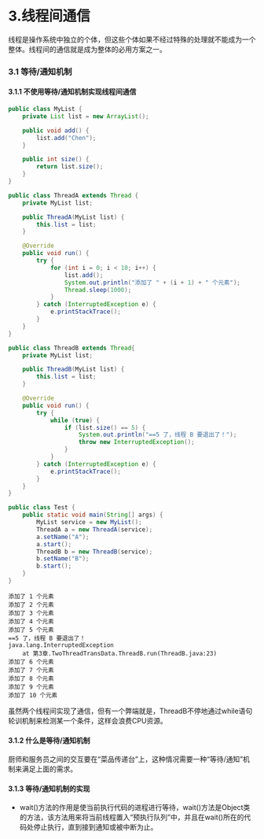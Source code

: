 # 3.线程间通信

线程是操作系统中独立的个体，但这些个体如果不经过特殊的处理就不能成为一个整体。线程间的通信就是成为整体的必用方案之一。

### 3.1 等待/通知机制

#### 3.1.1 不使用等待/通知机制实现线程间通信

```java
public class MyList {
    private List list = new ArrayList();

    public void add() {
        list.add("Chen");
    }

    public int size() {
        return list.size();
    }
}
```

```java
public class ThreadA extends Thread {
    private MyList list;

    public ThreadA(MyList list) {
        this.list = list;
    }

    @Override
    public void run() {
        try {
            for (int i = 0; i < 10; i++) {
                list.add();
                System.out.println("添加了 " + (i + 1) + " 个元素");
                Thread.sleep(1000);
            }
        } catch (InterruptedException e) {
            e.printStackTrace();
        }
    }
}

public class ThreadB extends Thread{
    private MyList list;

    public ThreadB(MyList list) {
        this.list = list;
    }

    @Override
    public void run() {
        try {
            while (true) {
                if (list.size() == 5) {
                    System.out.println("==5 了，线程 B 要退出了！");
                    throw new InterruptedException();
                }
            }
        } catch (InterruptedException e) {
            e.printStackTrace();
        }
    }
}
```

```java
public class Test {
    public static void main(String[] args) {
        MyList service = new MyList();
        ThreadA a = new ThreadA(service);
        a.setName("A");
        a.start();
        ThreadB b = new ThreadB(service);
        b.setName("B");
        b.start();
    }
}
```

```
添加了 1 个元素
添加了 2 个元素
添加了 3 个元素
添加了 4 个元素
添加了 5 个元素
==5 了，线程 B 要退出了！
java.lang.InterruptedException
	at 第3章.TwoThreadTransData.ThreadB.run(ThreadB.java:23)
添加了 6 个元素
添加了 7 个元素
添加了 8 个元素
添加了 9 个元素
添加了 10 个元素
```

虽然两个线程间实现了通信，但有一个弊端就是，ThreadB不停地通过while语句轮训机制来检测某一个条件，这样会浪费CPU资源。

#### 3.1.2 什么是等待/通知机制

厨师和服务员之间的交互要在“菜品传递台”上，这种情况需要一种“等待/通知”机制来满足上面的需求。

#### 3.1.3 等待/通知机制的实现

- wait()方法的作用是使当前执行代码的进程进行等待，wait()方法是Object类的方法，该方法用来将当前线程置入“预执行队列”中，并且在wait()所在的代码处停止执行，直到接到通知或被中断为止。









